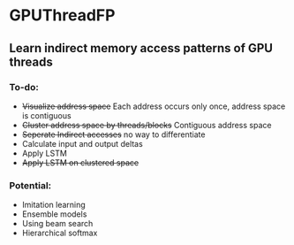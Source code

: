 # GPUThreadFP

## Learn indirect memory access patterns of GPU threads

### To-do: 
* ~~Visualize address space~~ Each address occurs only once, address space is contiguous  
* ~~Cluster address space by threads/blocks~~ Contiguous address space
* ~~Seperate Indirect accesses~~ no way to differentiate
* Calculate input and output deltas 
* Apply LSTM 
* ~~Apply LSTM on clustered space~~


### Potential: 
* Imitation learning
* Ensemble models
* Using beam search 
* Hierarchical softmax 

